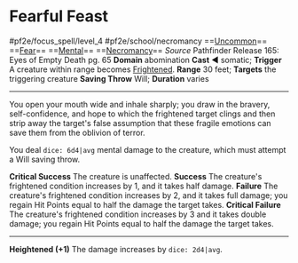 # Fearful Feast
#pf2e/focus_spell/level_4 #pf2e/school/necromancy 
==[Uncommon](../../../rules/traits/uncommon.md)== ==[Fear](../../Arcane_Tradition/Level%201/Fear.md)== ==[Mental](../../../rules/traits/mental.md)== ==[Necromancy](../../../rules/traits/necromancy.md)==
*Source* Pathfinder Release 165: Eyes of Empty Death pg. 65
**Domain** abomination
**Cast** ◄ somatic; **Trigger** A creature within range becomes [Frightened](../../../Conditions/Frightened.md).
**Range** 30 feet; **Targets** the triggering creature
**Saving Throw** Will; **Duration** varies

---
You open your mouth wide and inhale sharply; you draw in the bravery, self-confidence, and hope to which the frightened target clings and then strip away the target's false assumption that these fragile emotions can save them from the oblivion of terror.

You deal `dice: 6d4|avg` mental damage to the creature, which must attempt a Will saving throw.

**Critical Success** The creature is unaffected.
**Success** The creature's frightened condition increases by 1, and it takes half damage.
**Failure** The creature's frightened condition increases by 2, and it takes full damage; you regain Hit Points equal to half the damage the target takes.
**Critical Failure** The creature's frightened condition increases by 3 and it takes double damage; you regain Hit Points equal to half the damage the target takes.

<hr>

**Heightened (+1)** The damage increases by `dice: 2d4|avg`.
